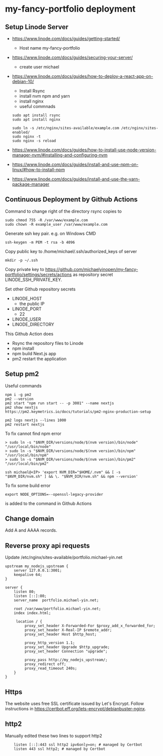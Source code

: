# my-fancy-portfolio deployment

## Setup Linode Server
  - https://www.linode.com/docs/guides/getting-started/
      - Host name my-fancy-portfolio
  - https://www.linode.com/docs/guides/securing-your-server/
      - create user michael
  - https://www.linode.com/docs/guides/how-to-deploy-a-react-app-on-debian-10/
      - Install Rsync
      - install nvm npm and yarn
      - install nginx
      - useful commnads
      ```
      sudo apt install rsync
      sudo apt install nginx
      
      sudo ln -s /etc/nginx/sites-available/example.com /etc/nginx/sites-enabled/
      sudo nginx -t
      sudo nginx -s reload
      ```

- https://www.linode.com/docs/guides/how-to-install-use-node-version-manager-nvm/#installing-and-configuring-nvm
- https://www.linode.com/docs/guides/install-and-use-npm-on-linux/#how-to-install-npm
- https://www.linode.com/docs/guides/install-and-use-the-yarn-package-manager

## Continuous Deployment by Github Actions

Command to change right of the directory rsync copies to

```
sudo chmod 755 -R /var/www/example.com
sudo chown -R example_user /var/www/example.com
```

Generate ssh key pair. e.g. on Windows CMD

```
ssh-keygen -m PEM -t rsa -b 4096
```

Copy public key to /home/michael/.ssh/authorized_keys of server

```
mkdir -p ~/.ssh
```
Copy private key to https://github.com/michaelyinopen/my-fancy-portfolio/settings/secrets/actions as repository secret LINODE_SSH_PRIVATE_KEY.

Set other Github repository secrets

- LINODE_HOST
  - the public IP
- LINODE_PORT
  - 22
- LINODE_USER
- LINODE_DIRECTORY

This Github Action does

- Rsync the repository files to Linode
- npm install
- npm build Next.js app
- pm2 restart the application

## Setup pm2
Useful commands
```
npm i -g pm2
pm2 --version
pm2 start "npm run start -- -p 3001" --name nextjs
pm2 show nextjs
https://pm2.keymetrics.io/docs/tutorials/pm2-nginx-production-setup

pm2 logs nextjs --lines 1000
pm2 restart nextjs
```

To fix cannot find npm error
```
> sudo ln -s "$NVM_DIR/versions/node/$(nvm version)/bin/node" "/usr/local/bin/node"
> sudo ln -s "$NVM_DIR/versions/node/$(nvm version)/bin/npm" "/usr/local/bin/npm"
> sudo ln -s "$NVM_DIR/versions/node/$(nvm version)/bin/pm2" "/usr/local/bin/pm2"

ssh michael@<IP> 'export NVM_DIR="$HOME/.nvm" && [ -s "$NVM_DIR/nvm.sh" ] && \. "$NVM_DIR/nvm.sh" && npm --version'
```

To fix some build error
```
export NODE_OPTIONS=--openssl-legacy-provider
```
is added to the command in Github Actions

## Change domain
Add A and AAAA records.

## Reverse proxy api requests
Update /etc/nginx/sites-available/portfolio.michael-yin.net

```
upstream my_nodejs_upstream {
    server 127.0.0.1:3001;
    keepalive 64;
}

server {
    listen 80;
    listen [::]:80;
    server_name  portfolio.michael-yin.net;

    root /var/www/portfolio.michael-yin.net;
    index index.html;

     location / {
    	 proxy_set_header X-Forwarded-For $proxy_add_x_forwarded_for;
         proxy_set_header X-Real-IP $remote_addr;
    	 proxy_set_header Host $http_host;
         
    	 proxy_http_version 1.1;
    	 proxy_set_header Upgrade $http_upgrade;
    	 proxy_set_header Connection "upgrade";
         
     	 proxy_pass http://my_nodejs_upstream/;
     	 proxy_redirect off;
         proxy_read_timeout 240s;
    }
}
```

## Https
The website uses free SSL certificate issued by Let's Encrypt.
Follow instructions in https://certbot.eff.org/lets-encrypt/debianbuster-nginx.

## http2

Manually edited these two lines to support http2
```
    listen [::]:443 ssl http2 ipv6only=on; # managed by Certbot
    listen 443 ssl http2; # managed by Certbot
```